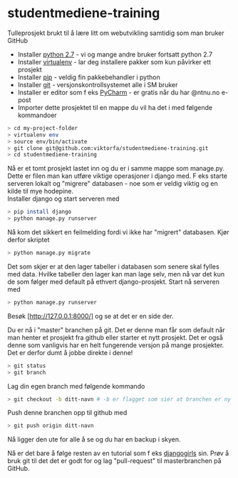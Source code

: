 # studentmediene-training
Tulleprosjekt brukt til å lære litt om webutvikling samtidig som man bruker GitHub

- Installer [python 2.7] - vi og mange andre bruker fortsatt python 2.7
- Installer [virtualenv] - lar deg installere pakker som kun påvirker ett prosjekt
- Installer [pip] - veldig fin pakkebehandler i python
- Installer [git] - versjonskontrollsystemet alle i SM bruker
- Installer er editor som f eks [PyCharm] - er gratis når du har @ntnu.no e-post
- Importer dette prosjektet til en mappe du vil ha det i med følgende kommandoer
```sh
> cd my-project-folder  
> virtualenv env  
> source env/bin/activate  
> git clone git@github.com:viktorfa/studentmediene-training.git  
> cd studentmediene-training  
```
Nå er et tomt prosjekt lastet inn og du er i samme mappe som manage.py. Dette er filen man kan utføre viktige operasjoner i django med. F eks starte serveren lokalt og "migrere" databasen - noe som er veldig viktig og en kilde til mye hodepine.  
Installer django og start serveren med  
```sh
> pip install django
> python manage.py runserver  
```
Nå kom det sikkert en feilmelding fordi vi ikke har "migrert" databasen. Kjør derfor skriptet  
```sh
> python manage.py migrate  
```
Det som skjer er at den lager tabeller i databasen som senere skal fylles med data. Hvilke tabeller den lager kan man lage selv, men nå var det kun de som følger med default på ethvert django-prosjekt.  Start nå serveren med  
```sh
> python manage.py runserver  
```
Besøk [http://127.0.0.1:8000/] og se at det er en side der.


Du er nå i "master" branchen på git. Det er denne man får som default når man henter et prosjekt fra github eller starter et nytt prosjekt. Det er også denne som vanligvis har en helt fungerende versjon på mange prosjekter. Det er derfor dumt å jobbe direkte i denne!
```sh
> git status
> git branch
```
Lag din egen branch med følgende kommando  
```sh
> git checkout -b ditt-navn # -b er flagget som sier at branchen er ny
```
Push denne branchen opp til github med  
```sh
> git push origin ditt-navn
```
Nå ligger den ute for alle å se og du har en backup i skyen.

Nå er det bare å følge resten av en tutorial som f eks [djangogirls] sin. Prøv å bruk git til det det er godt for og lag "pull-request" til masterbranchen på GitHub.


[PyCharm]: <https://www.jetbrains.com/pycharm/>
[python 2.7]: <https://www.python.org/downloads/>
[virtualenv]: <https://virtualenv.readthedocs.org/en/latest/installation.html>
[pip]: <https://pip.pypa.io/en/stable/installing/>
[PyCharm]: <https://www.jetbrains.com/pycharm/>
[git]: <https://git-scm.com/book/en/v2/Getting-Started-Installing-Git>
[http://127.0.0.1:8000/]: <http://127.0.0.1:8000/>
[djangogirls]: <http://tutorial.djangogirls.org/en/>
